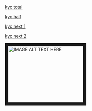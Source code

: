 <a href="bnc://app.binance.com/webview/webview?type=default&url=aHR0cHM6Ly93d3cuYmluYW5jZS5jb20vZW4vbXkvc2V0dGluZ3MvcHJvZmlsZQ==&needLogin=true">kyc
    total</a>

<a href="bnc://app.binance.com/webview/webview?type=default&url=aHR0cHM6Ly93d3cuYmluYW5jZS5jb20vZW4vbXkvc2V0dGluZ3MvcHJvZmlsZT9yZXR1cm5Ubz1OQVRJVkUma3ljQml6TW9kZT1CQVNJQyZreWNfYml6U2NlbmU9T0NCUw==&needLogin=true">kyc half</a>


<a href="bnc://app.binance.com/webview/webview?type=default&url=aHR0cHM6Ly93d3cuYmluYW5jZS5jb20vZW4vbXkvc2V0dGluZ3MvcHJvZmlsZT9yZXR1cm5Ubz1OQVRJVkUma3ljQml6TW9kZT1BRFZBTkNFJmt5Y19iaXpTY2VuZT1PQ0JT&needLogin=true">kyc next 1</a>


<a href="bnc://app.binance.com/webview/webview?type=default&url=aHR0cHM6Ly93d3cuYmluYW5jZS5jb20vZW4vbXkvc2V0dGluZ3MvcHJvZmlsZS9hZGRyZXNzLXZlcmlmaWNhdGlvbj9yZXR1cm5Ubz1OQVRJVkUma3ljX2JpelNjZW5lPU9DQlM=&needLogin=true">kyc next 2</a>



<a href="bnc://app.binance.com/webview/webview?type=default&url=aHR0cHM6Ly93d3cuYmluYW5jZS5jb20vZW4vbXkvc2V0dGluZ3MvcHJvZmlsZS9hZGRyZXNzLXZlcmlmaWNhdGlvbj9yZXR1cm5Ubz1OQVRJVkUma3ljX2JpelNjZW5lPU9DQlM=&needLogin=true" target="_blank"><img src="http://img.youtube.com/vi/YOUTUBE_VIDEO_ID_HERE/0.jpg" 
alt="IMAGE ALT TEXT HERE" width="240" height="180" border="10" /></a>
